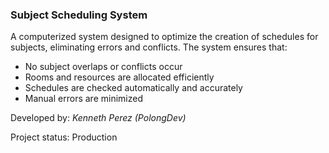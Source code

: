 ### Subject Scheduling System

A computerized system designed to optimize the creation of schedules for subjects, eliminating errors and conflicts. The system ensures that:

* No subject overlaps or conflicts occur
* Rooms and resources are allocated efficiently
* Schedules are checked automatically and accurately
* Manual errors are minimized

Developed by: *Kenneth Perez (PolongDev)*

Project status: Production
